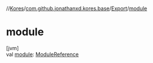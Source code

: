 //[Kores](../../../index.md)/[com.github.jonathanxd.kores.base](../index.md)/[Export](index.md)/[module](module.md)

# module

[jvm]\
val [module](module.md): [ModuleReference](../-module-reference/index.md)
